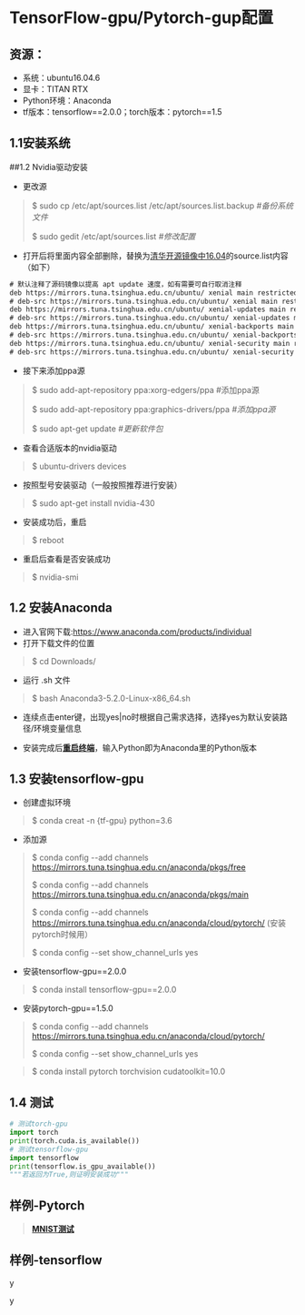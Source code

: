 # TensorFlow-gpu/Pytorch-gup配置

##  资源：

- 系统：ubuntu16.04.6
- 显卡：TITAN RTX
- Python环境：Anaconda
- tf版本：tensorflow==2.0.0；torch版本：pytorch==1.5

## 1.1安装系统
##1.2 Nvidia驱动安装

- 更改源

> $ sudo cp /etc/apt/sources.list /etc/apt/sources.list.backup     *#备份系统文件*
>
> $ sudo gedit /etc/apt/sources.list      *#修改配置*

- 打开后将里面内容全部删除，替换为[清华开源镜像中16.04](https://mirrors.tuna.tsinghua.edu.cn/help/ubuntu/)的source.list内容（如下）

```txt
# 默认注释了源码镜像以提高 apt update 速度，如有需要可自行取消注释
deb https://mirrors.tuna.tsinghua.edu.cn/ubuntu/ xenial main restricted universe multiverse
# deb-src https://mirrors.tuna.tsinghua.edu.cn/ubuntu/ xenial main restricted universe multiverse
deb https://mirrors.tuna.tsinghua.edu.cn/ubuntu/ xenial-updates main restricted universe multiverse
# deb-src https://mirrors.tuna.tsinghua.edu.cn/ubuntu/ xenial-updates main restricted universe multiverse
deb https://mirrors.tuna.tsinghua.edu.cn/ubuntu/ xenial-backports main restricted universe multiverse
# deb-src https://mirrors.tuna.tsinghua.edu.cn/ubuntu/ xenial-backports main restricted universe multiverse
deb https://mirrors.tuna.tsinghua.edu.cn/ubuntu/ xenial-security main restricted universe multiverse
# deb-src https://mirrors.tuna.tsinghua.edu.cn/ubuntu/ xenial-security main restricted universe multiverse
```

- 接下来添加ppa源
>$ sudo add-apt-repository ppa:xorg-edgers/ppa #添加ppa源
>
>$ sudo add-apt-repository ppa:graphics-drivers/ppa *#添加ppa源*
>
>$ sudo apt-get update *#更新软件包*

- 查看合适版本的nvidia驱动

> $ ubuntu-drivers devices

- 按照型号安装驱动（一般按照推荐进行安装）

> $ sudo apt-get install nvidia-430

- 安装成功后，重启

> $ reboot

- 重启后查看是否安装成功

> $ nvidia-smi

## 1.2 安装Anaconda

- 进入官网下载:https://www.anaconda.com/products/individual
- 打开下载文件的位置

> $ cd Downloads/

- 运行 .sh 文件

> $ bash Anaconda3-5.2.0-Linux-x86_64.sh

- 连续点击enter键，出现yes|no时根据自己需求选择，选择yes为默认安装路径/环境变量信息

- 安装完成后<u>**重启终端**</u>，输入Python即为Anaconda里的Python版本

## 1.3 安装tensorflow-gpu

- 创建虚拟环境

> $ conda creat -n {tf-gpu} python=3.6

- 添加源

> $ conda config --add channels https://mirrors.tuna.tsinghua.edu.cn/anaconda/pkgs/free
>
> $ conda config --add channels https://mirrors.tuna.tsinghua.edu.cn/anaconda/pkgs/main
>
> $ conda config --add channels https://mirrors.tuna.tsinghua.edu.cn/anaconda/cloud/pytorch/  (安装pytorch时候用）
>
> $ conda config --set show_channel_urls yes

- 安装tensorflow-gpu==2.0.0

> $ conda install tensorflow-gpu==2.0.0

- 安装pytorch-gpu==1.5.0

> $ conda config --add channels https://mirrors.tuna.tsinghua.edu.cn/anaconda/cloud/pytorch/ 
>
> $ conda config --set show_channel_urls yes

> $ conda install pytorch torchvision cudatoolkit=10.0

## 1.4 测试

```python
# 测试torch-gpu
import torch
print(torch.cuda.is_available())
# 测试tensorflow-gpu
import tensorflow
print(tensorflow.is_gpu_available())
"""若返回为True,则证明安装成功"""
```

## 样例-Pytorch

> [**MNIST测试**](https://github.com/dragen1860/Deep-Learning-with-PyTorch-Tutorials/blob/master/lesson29-MNIST测试/main.py)

## 样例-tensorflow

> 





y

y